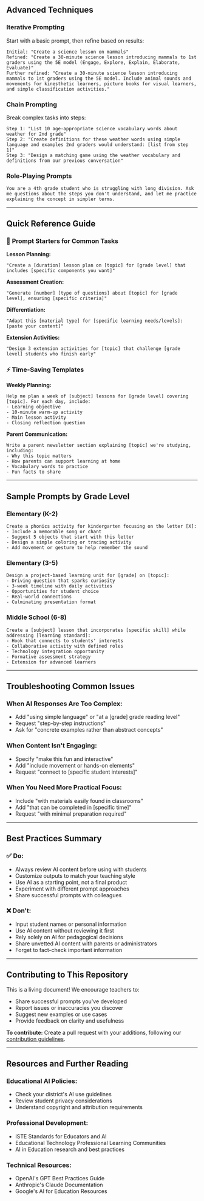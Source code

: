 ## Advanced Techniques

### Iterative Prompting
Start with a basic prompt, then refine based on results:

```
Initial: "Create a science lesson on mammals"
Refined: "Create a 30-minute science lesson introducing mammals to 1st graders using the 5E model (Engage, Explore, Explain, Elaborate, Evaluate)"
Further refined: "Create a 30-minute science lesson introducing mammals to 1st graders using the 5E model. Include animal sounds and movements for kinesthetic learners, picture books for visual learners, and simple classification activities."
```

### Chain Prompting
Break complex tasks into steps:

```
Step 1: "List 10 age-appropriate science vocabulary words about weather for 2nd grade"
Step 2: "Create definitions for these weather words using simple language and examples 2nd graders would understand: [list from step 1]"
Step 3: "Design a matching game using the weather vocabulary and definitions from our previous conversation"
```

### Role-Playing Prompts
```
You are a 4th grade student who is struggling with long division. Ask me questions about the steps you don't understand, and let me practice explaining the concept in simpler terms.
```

---

## Quick Reference Guide

### 🚀 **Prompt Starters for Common Tasks**

**Lesson Planning:**
```
"Create a [duration] lesson plan on [topic] for [grade level] that includes [specific components you want]"
```

**Assessment Creation:**
```
"Generate [number] [type of questions] about [topic] for [grade level], ensuring [specific criteria]"
```

**Differentiation:**
```
"Adapt this [material type] for [specific learning needs/levels]: [paste your content]"
```

**Extension Activities:**
```
"Design 3 extension activities for [topic] that challenge [grade level] students who finish early"
```

### ⚡ **Time-Saving Templates**

**Weekly Planning:**
```
Help me plan a week of [subject] lessons for [grade level] covering [topic]. For each day, include:
- Learning objective
- 10-minute warm-up activity
- Main lesson activity
- Closing reflection question
```

**Parent Communication:**
```
Write a parent newsletter section explaining [topic] we're studying, including:
- Why this topic matters
- How parents can support learning at home
- Vocabulary words to practice
- Fun facts to share
```

---

## Sample Prompts by Grade Level

### **Elementary (K-2)**
```
Create a phonics activity for kindergarten focusing on the letter [X]:
- Include a memorable song or chant
- Suggest 5 objects that start with this letter
- Design a simple coloring or tracing activity
- Add movement or gesture to help remember the sound
```

### **Elementary (3-5)**
```
Design a project-based learning unit for [grade] on [topic]:
- Driving question that sparks curiosity
- 3-week timeline with daily activities
- Opportunities for student choice
- Real-world connections
- Culminating presentation format
```

### **Middle School (6-8)**
```
Create a [subject] lesson that incorporates [specific skill] while addressing [learning standard]:
- Hook that connects to students' interests
- Collaborative activity with defined roles
- Technology integration opportunity
- Formative assessment strategy
- Extension for advanced learners
```

---

## Troubleshooting Common Issues

### **When AI Responses Are Too Complex:**
- Add "using simple language" or "at a [grade] grade reading level"
- Request "step-by-step instructions"
- Ask for "concrete examples rather than abstract concepts"

### **When Content Isn't Engaging:**
- Specify "make this fun and interactive"
- Add "include movement or hands-on elements"
- Request "connect to [specific student interests]"

### **When You Need More Practical Focus:**
- Include "with materials easily found in classrooms"
- Add "that can be completed in [specific time]"
- Request "with minimal preparation required"

---

## Best Practices Summary

### ✅ **Do:**
- Always review AI content before using with students
- Customize outputs to match your teaching style
- Use AI as a starting point, not a final product
- Experiment with different prompt approaches
- Share successful prompts with colleagues

### ❌ **Don't:**
- Input student names or personal information
- Use AI content without reviewing it first
- Rely solely on AI for pedagogical decisions
- Share unvetted AI content with parents or administrators
- Forget to fact-check important information

---

## Contributing to This Repository

This is a living document! We encourage teachers to:
- Share successful prompts you've developed
- Report issues or inaccuracies you discover
- Suggest new examples or use cases
- Provide feedback on clarity and usefulness

**To contribute:** Create a pull request with your additions, following our [contribution guidelines](CONTRIBUTING.md).

---

## Resources and Further Reading

### **Educational AI Policies:**
- Check your district's AI use guidelines
- Review student privacy considerations
- Understand copyright and attribution requirements

### **Professional Development:**
- ISTE Standards for Educators and AI
- Educational Technology Professional Learning Communities
- AI in Education research and best practices

### **Technical Resources:**
- OpenAI's GPT Best Practices Guide
- Anthropic's Claude Documentation
- Google's AI for Education Resources

